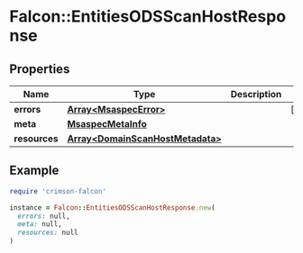 # Falcon::EntitiesODSScanHostResponse

## Properties

| Name | Type | Description | Notes |
| ---- | ---- | ----------- | ----- |
| **errors** | [**Array&lt;MsaspecError&gt;**](MsaspecError.md) |  | [optional] |
| **meta** | [**MsaspecMetaInfo**](MsaspecMetaInfo.md) |  |  |
| **resources** | [**Array&lt;DomainScanHostMetadata&gt;**](DomainScanHostMetadata.md) |  |  |

## Example

```ruby
require 'crimson-falcon'

instance = Falcon::EntitiesODSScanHostResponse.new(
  errors: null,
  meta: null,
  resources: null
)
```

